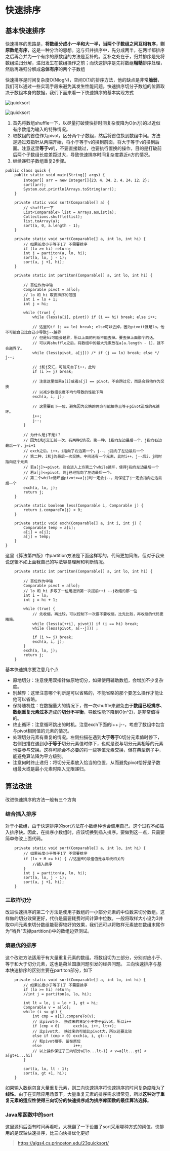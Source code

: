 # 快速排序

## 基本快速排序

快速排序的思路是，**将数组分成小一半和大一半，当两个子数组之间互相有序，则原数组有序**，这是一种分治的思想。这与归并排序中，先分成两半，在两半都排序之后再合并为一个有序的原数组的方法是互补的。互补之处在于，归并排序是先将数组递归分解，递归发生在数组操作之前；而快速排序是先将数组**粗糙**排序处理，然后再递归分解成**总体有序**的两个子数组  

快速排序是时间复杂度O(NlogN)，空间O(1)的排序方法，他的缺点是非常**脆弱**，我们可以通过一些实现手段来避免其发生性能问题。快速排序切分子数组的位置取决于数组本身的数据，我们下面来看一下快速排序的基本实现方式  

![quicksort](./Pics/quicksort1.jpg)  

![quicksort](./Pics/quicksort2.jpg)  

1. 首先将数组shuffle一下，以尽量打破使快排时间复杂度降为O(n方)的以近似有序数组为输入的特殊情况。
2. 取数组的首位作为pivot，区分两个子数组，然后将首位换到数组中间。方法是通过双指针从两端开始，将小于等于v的换到前面，将大于等于v的换到后面。注意这里**等于v**的，不要直接跳过，也要执行置换的操作，目的是打破前后两个子数组长度差距过大，导致快速排序时间复杂度靠近n方的情况。
3. 继续递归子数组重复2步骤。

```
public class quick {
    public static void main(String[] args) {
        Integer[] arr = new Integer[]{23，4，34，2，4，24，12，2};
        sort(arr);
        System.out.println(Arrays.toString(arr));
    }

    private static void sort(Comparable[] a) {
        // shuffle一下
        List<Comparable> list = Arrays.asList(a);
        Collections.shuffle(list);
        list.toArray(a);
        sort(a, 0, a.length - 1);
    }

    private static void sort(Comparable[] a, int lo, int hi) {
        // 如果长度小于等于1了 不需要排序
        if (lo >= hi) return;
        int j = partiton(a, lo, hi);
        sort(a, lo, j - 1);
        sort(a, j +1, hi);
    }

    private static int partiton(Comparable[] a, int lo, int hi) {

        // 首位作为中轴
        Comparable pivot = a[lo];
        // lo 和 hi 取要排序的范围
        int i = lo + 1;
        int j = hi;

        while (true) {
            while (less(a[i], pivot)) if (i == hi) break; else i++;
            
            // 这里的if (j == lo) break; else可以去掉，因为pivoit就是lo，他不可能自己比自己小导致j--越界
            // 但是hi可能会越界，所以上面的判断不能去掉。要去掉上面那个的话，
            // 可以再shuffle之后，将数组中的最大元素放在a[a.length - 1]，就不会越界了。
            while (less(pivot, a[j])) /* if (j == lo) break; else */ j--;
            
            // i和j交汇，可能来自于i++，此时 
            if (i >= j) break;
            
            // 注意这里如果a[i]或者a[j] == pivot，不会跨过它，而是会将他作为交换
            // 以减少数组长度不均匀导致的性能下降
            exch(a, i, j);
            
            // 这里要到下一位，避免因为交换的两方可能相等且等于pivot造成的死循环。
            i++;
            j--;
        }
        
        // 为什么是j不是i？
        // 因为i和j交汇前一次，有两种i情况。第一种，i指向左边最后一个，j指向右边最后一个，j=i+1
        // exch之后，i++，i指向了右边第一个，j--，j指向了左边最后一个
        // 第二种，i和j的最后一次交换，中间还有一个元素，此时i++，j--后i，j同时指向这个元素
        // 若a[j]>=pivot，则会进入上方第二个while循环，使得j指向左边最后一个
        // 若a[j]<=pivot，则j已经指向了左边最后一个。
        // 第二个while循环当pivot<=a[j]时一定会j--，则保证了j一定会指向左边最后一个
        exch(a, lo, j);
        return j;
    }

    private static boolean less(Comparable i, Comparable j) {
        return i.compareTo(j) < 0;
    }

    private static void exch(Comparable[] a, int i, int j) {
        Comparable temp = a[i];
        a[i] = a[j];
        a[j] = temp;
    }
}
```
这里《算法第四版》中partition方法是下面这样写的，代码更加简练，但对于我来说逻辑不如上面我自己的写法容易理解和判断情况。
```
    private static int partiton(Comparable[] a, int lo, int hi) {

        // 首位作为中轴
        Comparable pivot = a[lo];
        // lo 和 hi 多取了一位用抵消第一次提前++i --j收缩的那一位
        int i = lo;
        int j = hi + 1;

        while (true) {
            // 先收缩，再比较，可以控制下一次要不要收缩。比先比较，再收缩的代码更精简。
            while (less(a[++i], pivot)) if (i == hi) break;
            while (less(pivot, a[--j])) ;

            if (i >= j) break;
            exch(a, i, j);
        }
        exch(a, lo, j);
        return j;
    }
```
基本快速排序要注意几个点
* 原地切分：注意使用双指针做原地切分，如果使用辅助数组，会增加不少复杂度。
* 别越界：这里注意哪个判断是可以省略的，不能省略的那个要怎么操作才能让他可以省略。
* 保持随机性：在数据量大的情况下，做一次shuffle来避免由于**数组已经排序、数组重复元素过多**造成的**切分不平衡**，导致性能下降到O(n^2)，是非常值得的。
* 终止循环：注意循环跳出的时机。注意exch下面的i++ j--，考虑了数组中包含与pivot相同值的元素的情况。
* 处理切分元素有重复的情况。左侧扫描在遇到**大于等于**0切分元素值时停下，右侧扫描在遇到**小于等于**切分元素值时停下，也就是说与切分元素相等的元素也要参与交换。这样可能会不必要的将一些等值元素交换，但在典型例子中，能避免算法降为平方级别。
* 注意何时终止递归：将切分元素放入恰当的位置，从而避免pivot恰好是子数组最大或是最小元素时陷入无限递归。
## 算法改进

改进快速排序的方法一般有三个方向
### 结合插入排序

对于小数组，由于快速排序的sort方法在小数组种也会调用自己，这个过程不如插入排序快。因此，在排序小数组时，应该切换到插入排序。要做到这一点，只需要简单修改上面代码。
```
    private static void sort(Comparable[] a, int lo, int hi) {
        // 如果长度小于等于1了 不需要排序
        if (lo + M >= hi) {	//这里M的最佳值是与系统相关的
            //插入排序
        }
        int j = partiton(a, lo, hi);
        sort(a, lo, j - 1);
        sort(a, j +1, hi);
    }
```
### 三取样切分
改进快速排序的第二个方法是使用子数组的一小部分元素的中位数来切分数组。这样做的切分效果更好，代价是需要耗费时间计算中位数。一般将取样大小设为3并取中间元素来切分数组能获得较好的效果，我们还可以将取样元素放在数组末尾作为“哨兵”去掉partition()中的数组边界测试。

### 熵最优的排序

这个改进方法适用于有大量重复元素的数组。将数组切为三部分，分别对应小于、等于和大于切分元素，这也是荷兰国旗问题引发的经典问题。
三向快速排序与基本快速排序的区别主要在partiton部分，如下

```
    private static void sort(Comparable[] a, int lo, int hi) {
        // 如果长度小于等于1了 不需要排序
        if (lo >= hi) return;
		//int j = partiton(a, lo, hi);

        int lt = lo, i = lo + 1, gt = hi;
        Comparable v = a[lo];
        while (i <= gt) {
            int cmp = a[i].compareTo(v);
            // 比pivot小， 换过来的肯定小于等于pivot，所以i++
            if (cmp < 0)      exch(a, i++, lt++);
            // 比pivot大， 换过来的可能比pivot大，所以还要比较
            else if (cmp > 0) exch(a, i, gt--);
            // 和pivot相等，留在原位
            else              i++;
            // 以上操作保证了三向切分a[lo...lt-1] < v=a[lt...gt] < a[gt+1...hi]
        }

        sort(a, lo, lt - 1);
        sort(a, gt +1, hi);
    }
```
如果输入数组包含大量重复元素，则三向快速排序将快速排序的时间复杂度降为了**线性**。由于在实际应用场景下，大量重复元素的排序需求很常见，所以**这种对于重复元素的适应性使得三向切分的快速排序成为排序库函数的最佳算法选择**。

### Java库函数中的sort
这里源码后面有时间再看吧，大概翻了一下设置了sort采用哪种方式的阈值，快排用的是双轴快速排序，比三向快排优化更好


> https://algs4.cs.princeton.edu/23quicksort/
